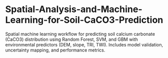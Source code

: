 # Spatial-Analysis-and-Machine-Learning-for-Soil-CaCO3-Prediction
Spatial machine learning workflow for predicting soil calcium carbonate (CaCO3) distribution using Random Forest, SVM, and GBM with environmental predictors (DEM, slope, TRI, TWI). Includes model validation, uncertainty mapping, and performance metrics.
